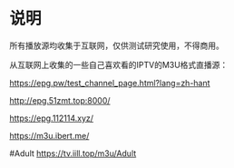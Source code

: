 # 说明

所有播放源均收集于互联网，仅供测试研究使用，不得商用。

从互联网上收集的一些自己喜欢看的IPTV的M3U格式直播源：

https://epg.pw/test_channel_page.html?lang=zh-hant  

http://epg.51zmt.top:8000/

https://epg.112114.xyz/

https://m3u.ibert.me/

#Adult
https://tv.iill.top/m3u/Adult

